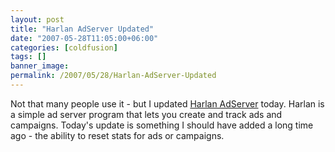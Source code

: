 ```yaml
---
layout: post
title: "Harlan AdServer Updated"
date: "2007-05-28T11:05:00+06:00"
categories: [coldfusion]
tags: []
banner_image: 
permalink: /2007/05/28/Harlan-AdServer-Updated
---
```


Not that many people use it - but I updated <a href="http://harlan.riaforge.org">Harlan AdServer</a> today. Harlan is a simple ad server program that lets you create and track ads and campaigns. Today's update is something I should have added a long time ago - the ability to reset stats for ads or campaigns.